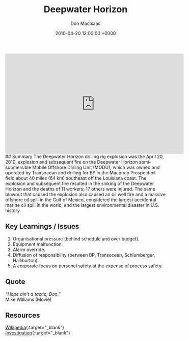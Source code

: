 ﻿---
title: Deepwater Horizon
author: Don MacIsaac
date: 2010-04-20 12:00:00 +0000
categories: [Accidents, Offshore]
tags: [Production Pressure, Diffusion of responsibility, Alarm Override]
---
<iframe width="560" height="315" src="https://www.youtube.com/embed/FCVCOWejlag" title="YouTube video player" frameborder="0" allow="accelerometer; autoplay; clipboard-write; encrypted-media; gyroscope; picture-in-picture" allowfullscreen></iframe>
## Summary
The Deepwater Horizon drilling rig explosion was the April 20, 2010, explosion and subsequent fire on the Deepwater Horizon semi-submersible Mobile Offshore Drilling Unit (MODU), which was owned and operated by Transocean and drilling for BP in the Macondo Prospect oil field about 40 miles (64 km) southeast off the Louisiana coast. The explosion and subsequent fire resulted in the sinking of the Deepwater Horizon and the deaths of 11 workers; 17 others were injured. The same blowout that caused the explosion also caused an oil well fire and a massive offshore oil spill in the Gulf of Mexico, considered the largest accidental marine oil spill in the world, and the largest environmental disaster in U.S. history.


## Key Learnings / Issues
1. Organisational pressure (behind schedule and over budget).
2. Equipment malfunction.
3. Alarm override.
4. Diffusion of responsibility (between BP, Transocean, Schlumberger, Halliburton).
5. A corporate focus on personal safety at the expense of process safety.


## Quote
*“Hope ain't a tactic, Don.”*        \
Mike Williams (Movie)


## Resources
[Wikipedia](https://en.wikipedia.org/wiki/Deepwater_Horizon_explosion){:target="_blank"}        \
[Investigation](https://www.csb.gov/macondo-blowout-and-explosion/){:target="_blank"}